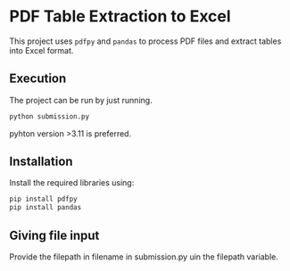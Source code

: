 # PDF Table Extraction to Excel  

This project uses `pdfpy` and `pandas` to process PDF files and extract tables into Excel format.  


## Execution

The project can be run by just running.

```bash
python submission.py
```
pyhton version >3.11 is preferred.

## Installation  

Install the required libraries using:  

```bash
pip install pdfpy
pip install pandas
```

## Giving file input
Provide the filepath in filename in submission.py  uin the filepath variable.

